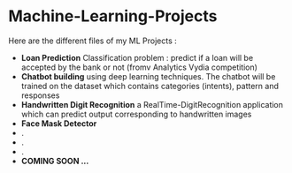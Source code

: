 # Machine-Learning-Projects
Here are the different files of my ML Projects :
* **Loan Prediction** Classification problem : predict if a loan will be accepted by the bank or not (fromv Analytics Vydia competition)
* **Chatbot building** using deep learning techniques. The chatbot will be trained on the dataset which contains categories (intents), pattern and responses
* **Handwritten Digit Recognition** a RealTime-DigitRecognition application which can predict output corresponding to handwritten images
* **Face Mask Detector** 
* .
* .
* .
* **COMING SOON ...** 

